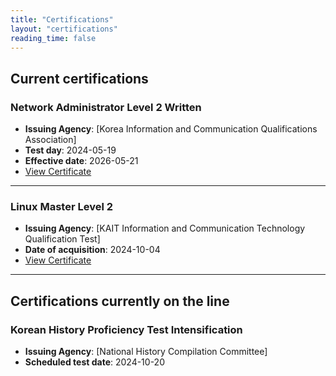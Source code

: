 ```yaml
---
title: "Certifications"
layout: "certifications"
reading_time: false
---
```


## Current certifications

### Network Administrator Level 2 Written
- **Issuing Agency**: [Korea Information and Communication Qualifications Association]
- **Test day**: 2024-05-19
- **Effective date**: 2026-05-21
- [View Certificate](license1.jpg)

---

### Linux Master Level 2
- **Issuing Agency**: [KAIT Information and Communication Technology Qualification Test]
- **Date of acquisition**: 2024-10-04
- [View Certificate](license2.jpg)

---

## Certifications currently on the line
### Korean History Proficiency Test Intensification
- **Issuing Agency**: [National History Compilation Committee]
- **Scheduled test date**: 2024-10-20
